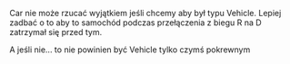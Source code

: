 Car nie może rzucać wyjątkiem jeśli chcemy aby był typu Vehicle.
Lepiej zadbać o to aby to samochód podczas przełączenia z biegu R na D zatrzymał się przed tym.

A jeśli nie... to nie powinien być Vehicle tylko czymś pokrewnym